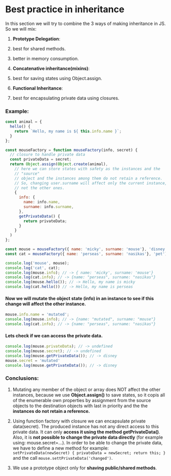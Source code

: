 # Best practice in inheritance

In this section we will try to combine the 3 ways of making inheritance in JS. So we will mix:

1. **Prototype Delegation**: 
  
1. best for shared methods. 

2. better in memory consumption.


2. **Concatenative inheritance(mixins)**: 

1. best for saving states using Object.assign.


3. **Functional Inheritance**: 

1. best for encapsulating private data using closures.


### Example:

```js
const animal = {
  hello() {
    return `Hello, my name is ${ this.info.name }`;
  }
};

const mouseFactory = function mouseFactory(info, secret) {
  // closure to handle private data
  const privateData = secret;
  return Object.assign(Object.create(animal),
    // here we can store states with safety as the instances and the 
    // "source" 
    // object and the instances among them do not retain a reference.
    // So, changing user.surname will affect only the current instance, and 
    // not the other ones.
    {
      info: {
        name: info.name,
        surname: info.surname,
      },
      getPrivateData() {
        return privateData;
      }
    }
  )
};

const mouse = mouseFactory({ name: 'micky', surname: 'mouse'}, 'disney');
const cat = mouseFactory({ name: 'perseas', surname: 'nasikas'}, 'pet');
```

```js
console.log('mouse', mouse);
console.log('cat', cat);
console.log(mouse.info); // -> { name: 'micky', surname: 'mouse'}
console.log(cat.info); // -> {name: "perseas", surname: "nasikas"}
console.log(mouse.hello()); // -> Hello, my name is micky
console.log(cat.hello()) // -> Hello, my name is perseas
```

#### Now we will mutate the object state (info) in an instance to see if this change will affect the other instance.

```js
mouse.info.name = 'mutated';
console.log(mouse.info); // -> {name: "mutated", surname: "mouse"}
console.log(cat.info); // -> {name: "perseas", surname: "nasikas"}
```

#### Lets check if we can access the private data.

```js
console.log(mouse.privateData); // -> undefined
console.log(mouse.secret); // -> undefined
console.log(mouse.getPrivateData()); // -> disney
mouse.secret = 'mutated'
console.log(mouse.getPrivateData()); // -> disney
```

### Conclusions:

  1. Mutating any member of the object or array does NOT affect the other instances, because we use **Object.assign()** to save states, so it copis all of the enumerable own properties by assignment from the source objects to the destination objects with last in priority and the the **instances do not retain a reference.**

  2. Using function factory with closure we can encapsulate private data(secret). The produced instance has not any direct access to this private data. It can only **access it using the method getPrivateData()**. Also, it is **not possible to change the private data directly** (for example using: mouse.secret=...). In order to be able to change the private data, we have to define a new method for example: ` setPrivateData(newSecret) { privateData = newSecret; return this; }` and the call `mouse.settPrivateData('changed')`.

  3. We use a prototype object only for **shaving public/shared methods**.
